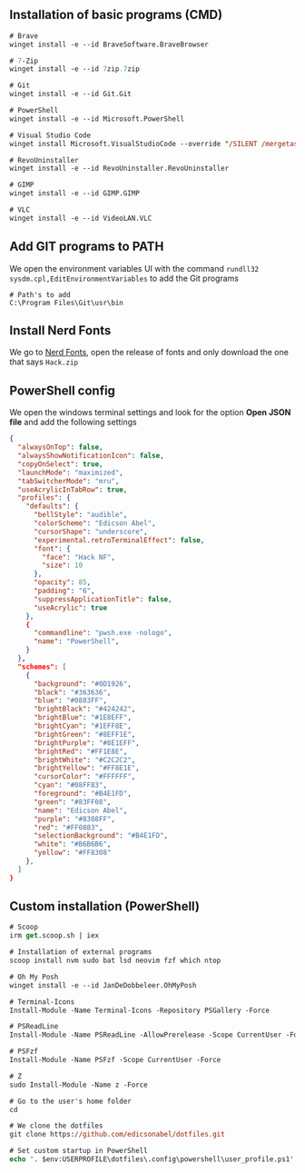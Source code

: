 ## Installation of basic programs (CMD)
```ps
# Brave
winget install -e --id BraveSoftware.BraveBrowser

# 7-Zip
winget install -e --id 7zip.7zip

# Git
winget install -e --id Git.Git

# PowerShell
winget install -e --id Microsoft.PowerShell

# Visual Studio Code
winget install Microsoft.VisualStudioCode --override "/SILENT /mergetasks=!runcode,addcontextmenufiles,addcontextmenufolders"

# RevoUninstaller
winget install -e --id RevoUninstaller.RevoUninstaller

# GIMP
winget install -e --id GIMP.GIMP

# VLC
winget install -e --id VideoLAN.VLC
```

## Add GIT programs to PATH
We open the environment variables UI with the command `rundll32 sysdm.cpl,EditEnvironmentVariables` to add the Git programs
```
# Path's to add
C:\Program Files\Git\usr\bin
```

## Install Nerd Fonts
We go to [Nerd Fonts](https://github.com/ryanoasis/nerd-fonts), open the release of fonts and only download the one that says `Hack.zip`

## PowerShell config
We open the windows terminal settings and look for the option **Open JSON file** and add the following settings
```json
{
  "alwaysOnTop": false,
  "alwaysShowNotificationIcon": false,
  "copyOnSelect": true,
  "launchMode": "maximized",
  "tabSwitcherMode": "mru",
  "useAcrylicInTabRow": true,
  "profiles": {
    "defaults": {
      "bellStyle": "audible",
      "colorScheme": "Edicson Abel",
      "cursorShape": "underscore",
      "experimental.retroTerminalEffect": false,
      "font": {
        "face": "Hack NF",
        "size": 10
      },
      "opacity": 85,
      "padding": "6",
      "suppressApplicationTitle": false,
      "useAcrylic": true
    },
    {
      "commandline": "pwsh.exe -nologo",
      "name": "PowerShell",
    }
  },
  "schemes": [
    {
      "background": "#0D1926",
      "black": "#363636",
      "blue": "#0883FF",
      "brightBlack": "#424242",
      "brightBlue": "#1E8EFF",
      "brightCyan": "#1EFF8E",
      "brightGreen": "#8EFF1E",
      "brightPurple": "#8E1EFF",
      "brightRed": "#FF1E8E",
      "brightWhite": "#C2C2C2",
      "brightYellow": "#FF8E1E",
      "cursorColor": "#FFFFFF",
      "cyan": "#08FF83",
      "foreground": "#B4E1FD",
      "green": "#83FF08",
      "name": "Edicson Abel",
      "purple": "#8308FF",
      "red": "#FF0883",
      "selectionBackground": "#B4E1FD",
      "white": "#B6B6B6",
      "yellow": "#FF8308"
    },
  ]
}
```

## Custom installation (PowerShell)
```ps
# Scoop
irm get.scoop.sh | iex

# Installation of external programs
scoop install nvm sudo bat lsd neovim fzf which ntop

# Oh My Posh
winget install -e --id JanDeDobbeleer.OhMyPosh

# Terminal-Icons
Install-Module -Name Terminal-Icons -Repository PSGallery -Force

# PSReadLine
Install-Module -Name PSReadLine -AllowPrerelease -Scope CurrentUser -Force -SkipPublisherCheck

# PSFzf
Install-Module -Name PSFzf -Scope CurrentUser -Force

# Z
sudo Install-Module -Name z -Force

# Go to the user's home folder
cd

# We clone the dotfiles
git clone https://github.com/edicsonabel/dotfiles.git

# Set custom startup in PowerShell
echo '. $env:USERPROFILE\dotfiles\.config\powershell\user_profile.ps1' > $PROFILE.CurrentUserCurrentHost
```
